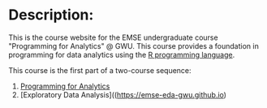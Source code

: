 # Description: 

This is the course website for the EMSE undergraduate course "Programming for Analytics" @ GWU. This course provides a foundation in programming for data analytics using the [R programming language](https://www.r-project.org/). 

This course is the first part of a two-course sequence: 

1. [Programming for Analytics](https://emse-p4a-gwu.github.io)
2. [Exploratory Data Analysis]((https://emse-eda-gwu.github.io)